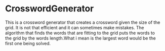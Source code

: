 # CrosswordGenerator

This is a crossword generator that creates a crossword given the size of the grid.
It is not that efficient and it can sometimes make mistakes. The algorithm that finds the words that are fitting to the grid puts the words to the grid by the words length.What i mean is the largest word would be the first one being solved.

